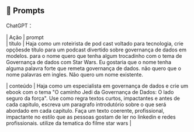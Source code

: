 ## 🧠 Prompts


ChatGPT：

|   Ação   | prompt                                                                                                                                                                                                                                   
|  título  | 
Haja como um roteirista de pod cast voltado para tecnologia, crie opçõesde título para um podcast divertido sobre governança de dados em modelos. 
para o nome quero que tenha algum trocadinho com o tema de Governança de dados com Star Wars. Eu gostaria que o nome tenha alguma palavra forte que remeta governança de dados. 
não quero que o nome palavras em ingles. 
Não quero um nome existente.
                                                       
| conteúdo | 
Haja como um especialista em governança de dados e crie um ebook com o tema "O caminho Jedi da Governança de Dados: O lado seguro da força". Use como regra textos curtos, impactantes e antes de cada capitulo, escreva um paragrafo introdutório sobre o que será abordado em cada capitulo. Faça um texto coerente, profissional, impactante no estilo que as pessoas gostam de ler no linkedin e redes profissionais. utilize da tematica do filme star wars  |

